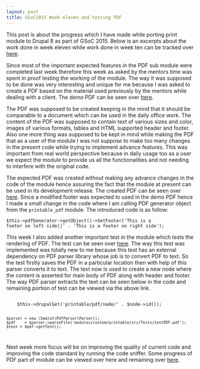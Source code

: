 ```yaml
---
layout: post
title: GSoC2015 Week eleven and testing PDF
---
```


This post is about the progress which I have made while porting print module to Drupal 8 as part of GSoC 2015. Below is an excerpts about the work done in week eleven while work done in week ten can be tracked over <a href="http://zealfire.github.io/GSoC2015-Week-ten-and-solving-issues/">here</a>.

Since most of the important expected features in the PDF sub module were completed last week therefore this week as asked by the mentors time was spent in proof testing the working of the module. The way it was supposed to be done was very interesting and unique for me because I was asked to create a PDF based on the material used previously by the mentors while dealing with a client. The demo PDF can be seen over <a href="http://cdn2.us.yokogawa.com/GS48C11Z05-00E-N_004_DI-511-05.pdf">here</a>.

The PDF was supposed to be created keeping in the mind that it should be comparable to a document which can be used in the daily office work. The content of the PDF was supposed to contain text of various sizes and color, images of various formats, tables and HTML supported header and footer. Also one more thing was supposed to be kept in mind while making the PDF that as a user of the module I was not suppose to make too many changes in the present code while trying to implement advance features. This was important from real world perspective because in daily usage too as a user we expect the module to provide us all the functionalities and not needing to interfere with the original code.

The expected PDF was created without making any advance changes in the code of the module hence assuring the fact that the module at present can be used in its development release. The created PDF can be seen over <a href="https://github.com/zealfire/printable/blob/master/testPDF.pdf">here</a>. Since a modified footer was expected to used in the demo PDF hence I made a small change in the code where I am calling PDF generator object from the <code>printable_pdf</code> module. The introduced code is as follow:

<code>$this->pdfGenerator->getObject()->SetFooter('This is a footer on left side||' . 'This is a footer on right side');</code>

This week I also added another important test in the module which tests the rendering of PDF. The test can be seen over <a href="https://github.com/zealfire/printable/blob/master/src/Tests/PrintablePdfTest.php">here</a>. The way this test was implemented was totally new to me because this test has an external dependency on PDF parser library whose job is to convert PDF to text. So the test firstly saves the PDF in a particular location then with help of this parser converts it to text. The text now is used to create a new node where the content is asserted for main body of PDF along with header and footer. The way PDF parser extracts the text can be seen below in the code and remaining portion of test can be viewed via the above link.

<code>
    $this->drupalGet('printable/pdf/node/' . $node->id());


    $parser = new \Smalot\PdfParser\Parser();
    $pdf    = $parser->parseFile('modules/custom/printable/src/Tests/testPDF.pdf');
    $text = $pdf->getText();
</code>

Next week more focus will be on improving the quality of current code and improving the code standard by running the code sniffer. Some progress of PDF part of  module can be viewed over <a href="https://github.com/zealfire/pdf_api" style="text-decoration:none;" target="_blank">here</a> and remaining over <a href="https://github.com/zealfire/printable">here</a>.
